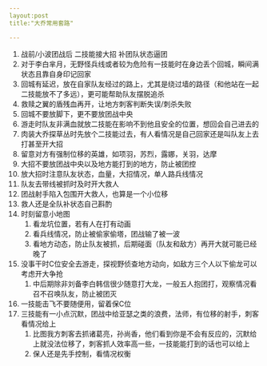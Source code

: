 ```yaml
---
layout:post
title:"大乔常用套路"

---
```


1.  战前/小波团战后 二技能接大招 补团队状态逼团
2. 对于李白芈月，无野怪兵线或者较为危险有一技能时在身边丢个回城，瞬间满状态且靠自身印记回家
3. 回城有延迟，放在自家队友经过的路上，尤其是绕过墙的路径（和他站在一起二技能放不了多远），更可能帮助队友摆脱追杀
4. 救赎之翼的盾残血再开，让地方刺客判断失误/刺杀失败
5. 回城不要放脚下，更不要放团战中央
6. 游走时队友非满血就放二技能在影响不到他且安全的位置，想回会自己进去的
7. 肉装大乔探草丛时先放个二技能过去，有人看情况是自己回家还是叫队友上去打甚至开大招
8. 留意对方有强制位移的英雄，如项羽，苏烈，露娜，关羽，达摩
9. 大招不要放团战中央以及地方能打到的地方，防止被团控
10. 放大招时注意队友状态，血量，大招情况，单人路兵线情况
11. 队友去带线被抓时及时开大救人
12. 团战射手陷入包围开大救人，也算是一个小位移
13. 救人还是全队补状态自己斟酌
14. 时刻留意小地图
    1. 看龙坑位置，若有人在打有动画
    2. 看兵线情况，防止被偷家偷塔，团战输了被一波
    3. 看地方动态，防止队友被抓，后期碰面（队友和敌方）再开大就可能已经晚了
15. 没事干时C位安全去游走，探视野侦查地方动向，如敌方三个人以下偷龙可以考虑开大争抢
    1. 中后期除非刘备李白韩信很少随意打大龙，一般五人抱团打，观察情况看召不召唤队友，防止被团灭
16. 一技能击飞不要随便用，留着保C位
17. 三技能有一小点沉默，团战中给亚瑟之类的浪费，法师，有位移的射手，刺客看情况给上
    1. 比图我方刺客去抓诸葛亮，孙尚香，他们看到你是不会有反应的，沉默给上就没法位移了，刺客抓人效率高一些，一技能能打到的话也可以给上
    2. 保人还是先手控制，看情况权衡